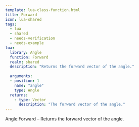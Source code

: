 ```yaml
---
template: lua-class-function.html
title: Forward
icon: lua-shared
tags:
  - lua
  - shared
  - needs-verification
  - needs-example
lua:
  library: Angle
  function: Forward
  realm: shared
  description: "Returns the forward vector of the angle."
  
  arguments:
  - position: 1
    name: "angle"
    type: Angle
  returns:
    - type: Vector
      description: "The forward vector of the angle."
---
```


<div class="lua__search__keywords">
Angle:Forward &#x2013; Returns the forward vector of the angle.
</div>
